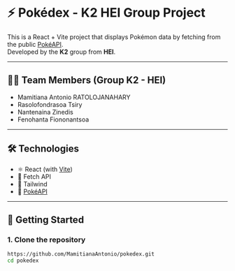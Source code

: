 # ⚡ Pokédex - K2 HEI Group Project

This is a React + Vite project that displays Pokémon data by fetching from the public [PokéAPI](https://pokeapi.co/).  
Developed by the **K2** group from **HEI**.

---

## 👨‍💻 Team Members (Group K2 - HEI)

- Mamitiana Antonio RATOLOJANAHARY  
- Rasolofondrasoa Tsiry
- Nantenaina Zinedis 
- Fenohanta Fiononantsoa

---

## 🛠️ Technologies

- ⚛️ React (with [Vite](https://vitejs.dev/))  
- 🧪 Fetch API  
- 🎨 Tailwind
- 📡 [PokéAPI](https://pokeapi.co/)

---

## 🚀 Getting Started

### 1. Clone the repository

```bash
https://github.com/MamitianaAntonio/pokedex.git
cd pokedex
